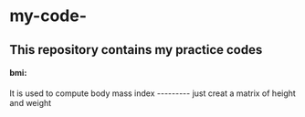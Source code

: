 # my-code-
## This repository contains my practice codes 
#### bmi: 
It is used to compute body mass index --------- just creat a matrix of height and weight  
